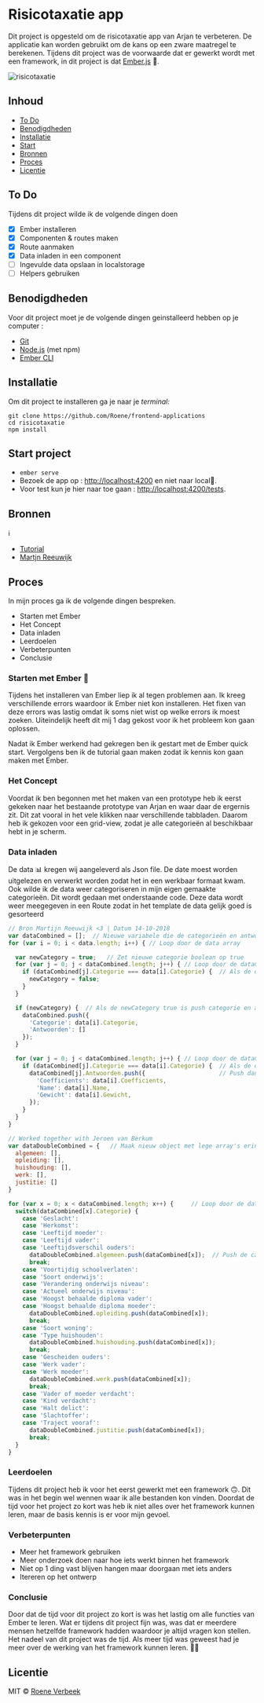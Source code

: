 # Risicotaxatie app
Dit project is opgesteld om de risicotaxatie app van Arjan te verbeteren. De applicatie kan worden gebruikt om de kans op een zware 
maatregel te berekenen.
Tijdens dit project was de voorwaarde dat er gewerkt wordt met een framework, in dit project is dat [Ember.js](https://www.emberjs.com/) 💪.

![risicotaxatie](images/risicotaxatie.PNG)

## Inhoud
* [To Do](#to-do)
* [Benodigdheden](#benodigdheden)
* [Installatie](#installatie)
* [Start](#start-project)
* [Bronnen](#bronnen)
* [Proces](#proces)
* [Licentie](#licentie)

## To Do
Tijdens dit project wilde ik de volgende dingen doen
- [x] Ember installeren
- [x] Componenten & routes maken
- [x] Route aanmaken
- [x] Data inladen in een component
- [ ] Ingevulde data opslaan in localstorage 
- [ ] Helpers gebruiken

## Benodigdheden

Voor dit project moet je de volgende dingen geinstalleerd hebben op je computer : 

* [Git](https://git-scm.com/)
* [Node.js](https://nodejs.org/) (met npm)
* [Ember CLI](https://ember-cli.com/)

## Installatie

Om dit project te installeren ga je naar je _terminal:_
```
git clone https://github.com/Roene/frontend-applications
cd risicotaxatie
npm install
```
## Start project

* `ember serve`
* Bezoek de app op : [http://localhost:4200](http://localhost:4200) en niet naar local👻.
* Voor test kun je hier naar toe gaan : [http://localhost:4200/tests](http://localhost:4200/tests).

## Bronnen
ℹ️
* [Tutorial](https://guides.emberjs.com/release/tutorial/ember-cli/)
* [Martjn Reeuwijk](https://github.com/MartijnReeuwijk)


## Proces

In mijn proces ga ik de volgende dingen bespreken.

* Starten met Ember
* Het Concept
* Data inladen
* Leerdoelen
* Verbeterpunten
* Conclusie

### Starten met Ember 🐹
Tijdens het installeren van Ember liep ik al tegen problemen aan. Ik kreeg verschillende errors waardoor ik Ember niet kon installeren. 
Het fixen van deze errors was lastig omdat ik soms niet wist op welke errors ik moest zoeken. Uiteindelijk heeft dit mij 1 dag gekost voor ik het probleem
kon gaan oplossen.

Nadat ik Ember werkend had gekregen ben ik gestart met de Ember quick start. Vergolgens ben ik de tutorial gaan maken zodat ik kennis kon gaan maken met Ember. 

### Het Concept
Voordat ik ben begonnen met het maken van een prototype heb ik eerst gekeken naar het bestaande prototype van Arjan en waar daar de ergernis zit. Dit zat vooral in het vele klikken naar verschillende tabbladen. Daarom heb ik gekozen voor een grid-view, zodat je alle categorieën al beschikbaar hebt in je scherm. 

### Data inladen
De data 📊 kregen wij aangeleverd als Json file. De date moest worden uitgelezen en verwerkt worden zodat het in een werkbaar formaat kwam. Ook wilde ik de data weer categoriseren in mijn eigen gemaakte categorieën. Dit wordt gedaan met onderstaande code. Deze data wordt weer meegegeven in een Route zodat in het template de data gelijk goed is gesorteerd

```js 
// Bron Martijn Reeuwijk <3 | Datum 14-10-2018
var dataCombined = [];  // Nieuwe variabele die de categorieën en antwoorden saved
for (var i = 0; i < data.length; i++) { // Loop door de data array

  var newCategory = true;   // Zet nieuwe categorie boolean op true
  for (var j = 0; j < dataCombined.length; j++) { // Loop door de dataCombined array
    if (dataCombined[j].Categorie === data[i].Categorie) {  // Als de dataCombined dezelfde catagorie als data heeft zet newCategory op false
      newCategory = false;
    }
  }

  if (newCategory) {  // Als de newCategory true is push categorie en antwoorden in DataCombined
    dataCombined.push({
      'Categorie': data[i].Categorie,
      'Antwoorden': []
    });
  }

  for (var j = 0; j < dataCombined.length; j++) { // Loop door de dataCombined array
    if (dataCombined[j].Categorie === data[i].Categorie) {  // Als de dataCombined een categorie heeft die ook in data zit 
      dataCombined[j].Antwoorden.push({                     // Push dan Coeffiecents, Naam, Gewicht in het antwoorden object die in dataCombined zit
        'Coefficients': data[i].Coefficients,
        'Name': data[i].Name,
        'Gewicht': data[i].Gewicht,
      });
    }
  }
}

// Worked together with Jeroen van Berkum
var dataDoubleCombined = {   // Maak nieuw object met lege array's erin
  algemeen: [],
  opleiding: [],
  huishouding: [],
  werk: [],
  justitie: []
}

for (var x = 0; x < dataCombined.length; x++) {     // Loop door de dataCombined array
  switch(dataCombined[x].Categorie) {
    case 'Geslacht':
    case 'Herkomst':
    case 'Leeftijd moeder':
    case 'Leeftijd vader':
    case 'Leeftijdsverschil ouders':
      dataDoubleCombined.algemeen.push(dataCombined[x]);  // Push de categorieen in het object DataDoubleCombined in de array algemeen
      break; 
    case 'Voortijdig schoolverlaten':
    case 'Soort onderwijs':
    case 'Verandering onderwijs niveau':
    case 'Actueel onderwijs niveau':
    case 'Hoogst behaalde diploma vader':
    case 'Hoogst behaalde diploma moeder':
      dataDoubleCombined.opleiding.push(dataCombined[x]);
      break;
    case 'Soort woning':
    case 'Type huishouden':
      dataDoubleCombined.huishouding.push(dataCombined[x]);
      break;
    case 'Gescheiden ouders':
    case 'Werk vader':
    case 'Werk moeder':
      dataDoubleCombined.werk.push(dataCombined[x]);
      break;
    case 'Vader of moeder verdacht':
    case 'Kind verdacht':
    case 'Halt delict':
    case 'Slachtoffer':
    case 'Traject vooraf':
      dataDoubleCombined.justitie.push(dataCombined[x]);
      break;
  }
}
``` 

### Leerdoelen
Tijdens dit project heb ik voor het eerst gewerkt met een framework 🙃. Dit was in het begin wel wennen waar ik alle bestanden kon vinden. Doordat de tijd voor het project zo kort was heb ik niet alles over het framework kunnen leren, maar de basis kennis is er voor mijn gevoel. 

### Verbeterpunten
* Meer het framework gebruiken
* Meer onderzoek doen naar hoe iets werkt binnen het framework
* Niet op 1 ding vast blijven hangen maar doorgaan met iets anders
* Itereren op het ontwerp

### Conclusie
Door dat de tijd voor dit project zo kort is was het lastig om alle functies van Ember te leren. Wat er tijdens dit project fijn was, was dat er meerdere mensen hetzelfde framework hadden waardoor je altijd vragen kon stellen. Het nadeel van dit project was de tijd. Als meer tijd was geweest had je meer over de werking van het framework kunnen leren. 🤔🤔

## Licentie

MIT © [Roene Verbeek](https://github.com/Roene)